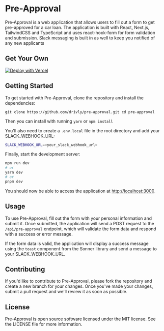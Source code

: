 Pre-Approval
============

Pre-Approval is a web application that allows users to fill out a form to get pre-approved for a car loan. The application is built with React, Next.js, TailwindCSS and TypeScript and uses react-hook-form for form validation and submission. Slack messaging is built in as well to keep you notified of any new applicants

Get Your Own
------------

[![Deploy with Vercel](https://vercel.com/button)](https://vercel.com/new/project?template=https://github.com/drivly/pre-approval.git)

Getting Started
---------------

To get started with Pre-Approval, clone the repository and install the dependencies:

`git clone https://github.com/drivly/pre-approval.git cd pre-approval`

Then you can install with running `yarn` or `npm install`

You'll also need to create a `.env.local` file in the root directory and add your SLACK_WEBHOOK_URL:

```bash
SLACK_WEBHOOK_URL=<your_slack_webhook_url>
```

Finally, start the development server:

```bash
npm run dev
# or
yarn dev
# or
pnpm dev
```

You should now be able to access the application at [http://localhost:3000](http://localhost:3000).

Usage
-----

To use Pre-Approval, fill out the form with your personal information and submit it. Once submitted, the application will send a POST request to the `/api/pre-approval` endpoint, which will validate the form data and respond with a success or error message.

If the form data is valid, the application will display a success message using the `toast` component from the Sonner library and send a message to your SLACK_WEBHOOK_URL.

Contributing
------------

If you'd like to contribute to Pre-Approval, please fork the repository and create a new branch for your changes. Once you've made your changes, submit a pull request and we'll review it as soon as possible.

License
-------

Pre-Approval is open source software licensed under the MIT license. See the LICENSE file for more information.